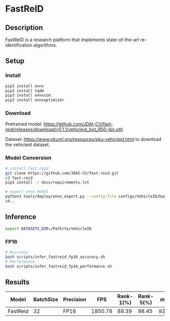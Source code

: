 # FastReID

## Description

FastReID is a research platform that implements state-of-the-art re-identification algorithms.

## Setup

### Install

```bash
pip3 install onnx
pip3 install tqdm
pip3 install onnxsim
pip3 install onnxoptimizer
```

### Download

Pretrained model: <https://github.com/JDAI-CV/fast-reid/releases/download/v0.1.1/vehicleid_bot_R50-ibn.pth>

Dataset: <https://www.pkuml.org/resources/pku-vehicleid.html> to download the vehicleid dataset.

### Model Conversion

```bash
# install fast-reid
git clone https://github.com/JDAI-CV/fast-reid.git
cd fast-reid
pip3 install -r docs/requirements.txt

# export onnx model
python3 tools/deploy/onnx_export.py --config-file configs/VehicleID/bagtricks_R50-ibn.yml --name fast_reid --output ../ --opts MODEL.WEIGHTS ../vehicleid_bot_R50-ibn.pth
cd..
```

## Inference

```bash
export DATASETS_DIR=/Path/to/VehicleID
```

### FP16

```bash
# Accuracy
bash scripts/infer_fastreid_fp16_accuracy.sh
# Performance
bash scripts/infer_fastreid_fp16_performance.sh
```

## Results

Model    |BatchSize  |Precision |FPS       |Rank-1(%) |Rank-5(%) |mAP     |
---------|-----------|----------|----------|----------|----------|--------|
FastReid |    32     |   FP16   |  1850.78 |  88.39   |  98.45   | 92.79  |
